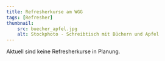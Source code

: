 ```yaml
---
title: Refresherkurse am WGG
tags: [Refresher]
thumbnail: 
    src: buecher_apfel.jpg
    alt: Stockphoto - Schreibtisch mit Büchern und Apfel
---
```


Aktuell sind keine Refresherkurse in Planung.

